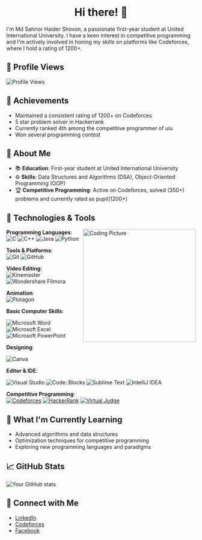 <h1 align="center">Hi there! <span class="wave">👋</span></h1>

I'm Md Sahrior Haider Shovon, a passionate first-year student at United International University. I have a keen interest in competitive programming and I'm actively involved in honing my skills on platforms like Codeforces, where I hold a rating of 1200+.

## 👀 Profile Views
![Profile Views](https://komarev.com/ghpvc/?username=Sahrior&style=flat-square&color=blue)

## 🏅 Achievements
- Maintained a consistent rating of 1200+ on Codeforces
- 5 star problem solver in Hackerrank
- Currently ranked 4th among the competitive programmer of uiu
- Won several programming contest

  
## 🚀 About Me
- 📚 **Education**: First-year student at United International University
- ⚙️ **Skills**: Data Structures and Algorithms (DSA), Object-Oriented Programming (OOP)
- 🏆 **Competitive Programming**: Active on Codeforces, solved (350+) problems and currently rated as pupil(1200+)

## 🔧 Technologies & Tools
<img align="right" src="https://media.licdn.com/dms/image/D5622AQEe18tt4rWc2w/feedshare-shrink_2048_1536/0/1691893673579?e=2147483647&v=beta&t=SczBnQ2brSjDBjy-EIbh5stRkF9fIBmFSOPVBV3j7XQ" alt="Coding Picture" width="300"/>
  
**Programming Languages**:  
![C](https://img.shields.io/badge/C-%2300599C.svg?style=flat-square&logo=c&logoColor=white) 
![C++](https://img.shields.io/badge/C++-%2300599C.svg?style=flat-square&logo=c%2B%2B&logoColor=white) 
![Java](https://img.shields.io/badge/Java-%23ED8B00.svg?style=flat-square&logo=java&logoColor=white) 
![Python](https://img.shields.io/badge/Python-%233776AB.svg?style=flat-square&logo=python&logoColor=white)

**Tools & Platforms**:  
![Git](https://img.shields.io/badge/Git-F05032.svg?style=flat-square&logo=git&logoColor=white)
![GitHub](https://img.shields.io/badge/GitHub-181717.svg?style=flat-square&logo=github&logoColor=white)

**Video Editing**:  
![Kinemaster](https://img.shields.io/badge/Kinemaster-00AEF9.svg?style=flat-square&logo=kinemaster&logoColor=white)
![Wondershare Filmora](https://img.shields.io/badge/Wondershare_Filmora-0085FF.svg?style=flat-square&logo=wondershare&logoColor=white)

**Animation**:  
![Plotagon](https://img.shields.io/badge/Plotagon-3F76EB.svg?style=flat-square&logo=plotagon&logoColor=white)

**Basic Computer Skills**:  

![Microsoft Word](https://img.shields.io/badge/Microsoft_Word-2B579A.svg?style=flat-square&logo=microsoft-word&logoColor=white)
![Microsoft Excel](https://img.shields.io/badge/Microsoft_Excel-217346.svg?style=flat-square&logo=microsoft-excel&logoColor=white)
![Microsoft PowerPoint](https://img.shields.io/badge/Microsoft_PowerPoint-B7472A.svg?style=flat-square&logo=microsoft-powerpoint&logoColor=white)

**Designing**:  

![Canva](https://img.shields.io/badge/Canva-%2300C4CC.svg?style=flat-square&logo=canva&logoColor=white)

**Editor & IDE**:  

![Visual Studio](https://img.shields.io/badge/Visual_Studio-5C2D91.svg?style=flat-square&logo=visual-studio&logoColor=white)
![Code::Blocks](https://img.shields.io/badge/Code::Blocks-007ACC.svg?style=flat-square&logo=codeblocks&logoColor=white)
![Sublime Text](https://img.shields.io/badge/Sublime_Text-FF9800.svg?style=flat-square&logo=sublime-text&logoColor=white)
![IntelliJ IDEA](https://img.shields.io/badge/IntelliJ_IDEA-000000.svg?style=flat-square&logo=intellij-idea&logoColor=white)

**Competitive Programming**:  
[![Codeforces](https://img.shields.io/badge/Codeforces-1F8ACB.svg?style=flat-square&logo=codeforces&logoColor=white)](https://codeforces.com/profile/shovonisnewbie)
[![HackerRank](https://img.shields.io/badge/HackerRank-2EC866.svg?style=flat-square&logo=hackerrank&logoColor=white)](https://www.hackerrank.com/profile/sahriorishere)
[![Virtual Judge](https://img.shields.io/badge/Virtual_Judge-FF4500.svg?style=flat-square&logo=codeforces&logoColor=white)](https://vjudge.net/user/Sahrior_shovon)






## 🌱 What I'm Currently Learning
- Advanced algorithms and data structures
- Optimization techniques for competitive programming
- Exploring new programming languages and paradigms


## 📈 GitHub Stats
![Your GitHub stats](https://github-readme-stats.vercel.app/api?username=Sahrior&show_icons=true&theme=radical)

## 🔗 Connect with Me
- [LinkedIn](https://www.linkedin.com/in/md-sahrior-haider-shovon-b4b7712b2/)
- [Codeforces](https://codeforces.com/profile/shovonisnewbie)
- [Facebook](https://www.facebook.com/profile.php?id=61554846465101)





